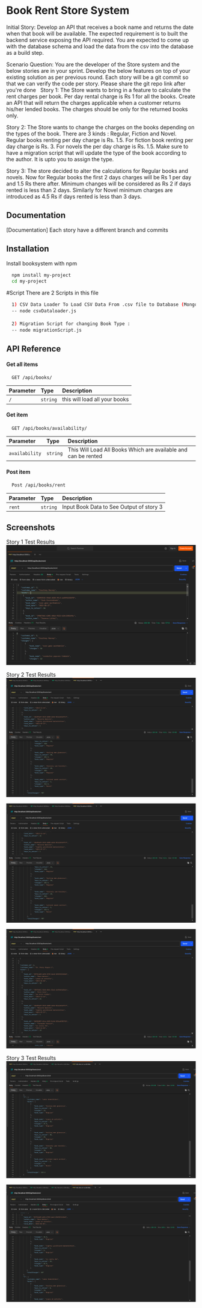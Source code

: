 
# Book Rent Store System

Initial Story: Develop an API that receives a book name and returns the date when that book will be available.
The expected requirement is to built the backend service exposing the API required. You are expected to come up with the database schema and load the data from the csv into the database as a build step.

Scenario Question:
You are the developer of the Store system and the below stories are in your sprint. Develop the below features on top of your existing solution as per previous round. Each story will be a git commit so that we can verify the code per story. Please share the git repo link after you're done
 
Story 1: The Store wants to bring in a feature to calculate the rent charges per book. Per day rental charge is Rs 1 for all the books.
Create an API that will return the charges applicable when a customer returns his/her lended books. The charges should be only for the returned books only.

Story 2: The Store wants to change the charges on the books depending on the types of the book. There are 3 kinds : Regular, Fiction and Novel. Regular books renting per day charge is Rs. 1.5. For fiction book renting per day charge is Rs. 3. For novels the per day charge is Rs. 1.5.
Make sure to have a migration script that will update the type of the book according to the author. It is upto you to assign the type.

Story 3: The store decided to alter the calculations for Regular books and novels. Now for Regular books the first 2 days charges will be Rs 1 per day and 1.5 Rs there after. Minimum changes will be considered as Rs 2 if days rented is less than 2 days. Similarly for Novel minimum charges are introduced as 4.5 Rs if days rented is less than 3 days.



## Documentation

[Documentation]
Each story have a different branch and commits 

## Installation

Install booksystem  with npm

```bash
  npm install my-project
  cd my-project
```
    
#Script 
There are 2 Scripts in this file 
```bash
  1) CSV Data Loader To Load CSV Data From .csv file to Database (Mongodb)
  -- node csvDataloader.js

  2) Migration Script for changing Book Type :
  -- node migrationScript.js
```

## API Reference

#### Get all items

```http
  GET /api/books/
```

| Parameter | Type     | Description                |
| :-------- | :------- | :------------------------- |
| `/` | `string` | this will load all your books |

#### Get item

```http
  GET /api/books/availability/
```

| Parameter | Type     | Description                       |
| :-------- | :------- | :-------------------------------- |
| `availability`      | `string` | This Will Load All Books Which are available and can be rented |

#### Post item

```http
  Post /api/books/rent
```

| Parameter | Type     | Description                       |
| :-------- | :------- | :-------------------------------- |
| `rent`      | `string` | Input Book Data to See Output of story 3 |






## Screenshots
Story 1 Test Results
![Test Result 1](https://raw.githubusercontent.com/aadeshbhujbal/bookstore_backend/main/response_story1.png)

Story 2 Test Results 
![Test Result 2](https://raw.githubusercontent.com/aadeshbhujbal/bookstore_backend/main/response_story2.png)


![Test Result 2](https://raw.githubusercontent.com/aadeshbhujbal/bookstore_backend/main/response_story2.png)

![Test Result 2](https://raw.githubusercontent.com/aadeshbhujbal/bookstore_backend/main/response_story_2_1.png)

Story 3 Test Results 
![Test Result 3](https://raw.githubusercontent.com/aadeshbhujbal/bookstore_backend/main/response_story_3.png)

![Test Result 3](https://raw.githubusercontent.com/aadeshbhujbal/bookstore_backend/main/response_story_3_1.png)